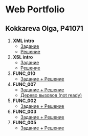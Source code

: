 # Web Portfolio

## Kokkareva Olga, P41071


1. **XML intro**
   - [Задание](https://kodaktor.ru/g/xml_intro)
   - [Решение](https://github.com/kkkrv/xml_intro/)
2. **XSL intro**
   - [Задание](https://kodaktor.ru/g/xsl_intro)
   - [Решение](https://github.com/kkkrv/xsl_intro/)
3. **FUNC_010**
   - [Задание + Решение](https://kodaktor.ru/func_daf04)
4. **FUNC_007**
   - [Задание + Решение](https://kodaktor.ru/func_7901d)
   - [Дерево вызовов (not ready)]()
5. **FUNC_002**
   - [Задание + Решение](https://kodaktor.ru/func_842ea)
6. **FUNC_003**
   - [Задание + Решение](https://kodaktor.ru/func_c6eb3)
7. **FUNC_005**
   - [Задание + Решение](https://kodaktor.ru/func_04398)  
